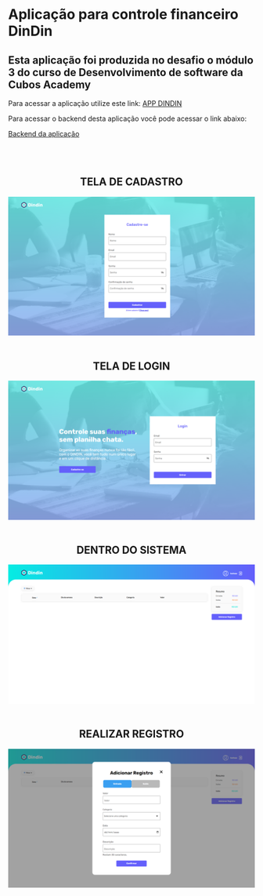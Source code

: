 # Aplicação para controle financeiro DinDin

## Esta aplicação foi produzida no desafio o módulo 3 do curso de Desenvolvimento de software da Cubos Academy

Para acessar a aplicação utilize este link: 
<a href='web-app-dindin-71mg9pp6h-sergiofisio.vercel.app'> APP DINDIN</a>

Para acessar o backend desta aplicação você pode acessar o link abaixo:

<a href='https://github.com/sergiofisio/server-app-dindin'> Backend da aplicação</a>

<br>
<br>

<center>

## TELA DE CADASTRO

<img src='.\src\assets\img\cadastro.png'>

<br>
<br>

## TELA DE LOGIN
<img src='.\src\assets\img\login.png'>

<br>
<br>

## DENTRO DO SISTEMA
<img src='.\src\assets\img\sistema.png'>

<br>
<br>

## REALIZAR REGISTRO
<img src='.\src\assets\img\adicionarRegistro.png'>

</center>